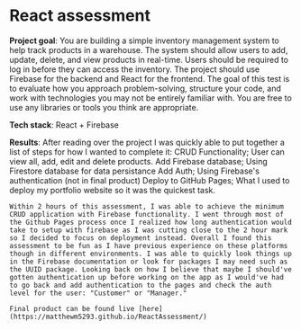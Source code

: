# React assessment

**Project goal**:
	You are building a simple inventory management system to help track products in a warehouse. The system should allow users to add, update, delete, and view products in real-time. Users should be required to log in before they can access the inventory. The project should use Firebase for the backend and React for the frontend. The goal of this test is to evaluate how you approach problem-solving, structure your code, and work with technologies you may not be entirely familiar with. You are free to use any libraries or tools you think are appropriate.

**Tech stack**:
	React + Firebase

**Results**:
	After reading over the project I was quickly able to put together a list of steps for how I wanted to complete it:
		CRUD Functionality; User can view all, add, edit and delete products.
		Add Firebase database; Using Firestore database for data persistance
		Add Auth; Using Firebase's authentication (not in final product)
		Deploy to GitHub Pages; What I used to deploy my portfolio website so it was the quickest task.
		
	Within 2 hours of this assessment, I was able to achieve the minimum CRUD application with Firebase functionality. I went through most of the Github Pages process once I realized how long authentication would take to setup with firebase as I was cutting close to the 2 hour mark so I decided to focus on deployment instead. Overall I found this assessment to be fun as I have previous experience on these platforms though in different environments. I was able to quickly look things up in the Firebase documentation or look for packages I may need such as the UUID package. Looking back on how I believe that maybe I should've gotten authentication up before working on the app as I would've had to go back and add authentication to the pages and check the auth level for the user: "Customer" or "Manager."

    Final product can be found live [here](https://matthewm5293.github.io/ReactAssessment/)

	
